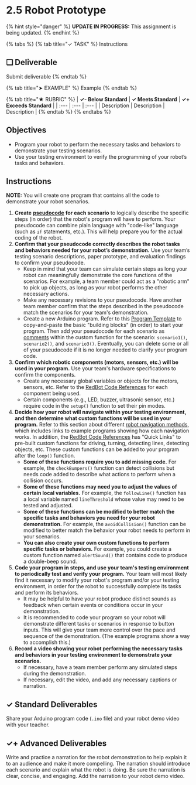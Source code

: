 # 2.5 Robot Prototype

{% hint style="danger" %}
**UPDATE IN PROGRESS:** This assignment is being updated.
{% endhint %}

{% tabs %}
{% tab title="✓ TASK" %}
Instructions

## **❏ Deliverable**

Submit deliverable
{% endtab %}

{% tab title="➤ EXAMPLE" %}
Example
{% endtab %}

{% tab title="★ RUBRIC" %}
| **✓- Below Standard** | **✓ Meets Standard** | **✓+ Exceeds Standard** |
| :--- | :--- | :--- |
| Description | Description | Description |
{% endtab %}
{% endtabs %}

## Objectives

* Program your robot to perform the necessary tasks and behaviors to demonstrate your testing scenarios.
* Use your testing environment to verify the programming of your robot’s tasks and behaviors.

## Instructions

**NOTE:** You will create one program that contains all the code to demonstrate your robot scenarios.

1. **Create** [**pseudocode**](https://codehs.com/glossary/term/10) **for each scenario** to logically describe the specific steps \(in order\) that the robot's program will have to perform. Your pseudocode can combine plain language with "code-like" language \(such as `if` statements, etc.\). This will help prepare you for the actual coding of the robot.
2. **Confirm that your pseudocode correctly describes the robot tasks and behaviors needed for your robot’s demonstration.** Use your team’s testing scenario descriptions, paper prototype, and evaluation findings to confirm your pseudocode.
   * Keep in mind that your team can simulate certain steps as long your robot can meaningfully demonstrate the core functions of the scenarios. For example, a team member could act as a "robotic arm" to pick up objects, as long as your robot performs the other necessary actions.
   * Make any necessary revisions to your pseudocode. Have another team member confirm that the steps described in the pseudocode match the scenarios for your team's demonstration.
   * Create a new Arduino program. Refer to this [Program Template](2.5-robot-prototype.md) to copy-and-paste the basic "building blocks" \(in order\) to start your program. Then add your pseudocode for each scenario as [comments](https://www.arduino.cc/reference/en/language/structure/further-syntax/singlelinecomment/) within the custom function for the scenario: `scenario1()`, `scenario2()`, and `scenario3()`. Eventually, you can delete some or all of your pseudocode if it is no longer needed to clarify your program code.
3. **Confirm which robotic components \(motors, sensors, etc.\) will be used in your program.** Use your team's hardware specifications to confirm the components.
   * Create any necessary global variables or objects for the motors, sensors, etc. Refer to the [RedBot Code References](2.5-robot-prototype.md) for each component being used.
   * Certain components \(e.g., LED, buzzer, ultrasonic sensor, etc.\) require code in the `setup()` function to set their pin modes.
4. **Decide how your robot will navigate within your testing environment, and then determine what custom functions will be used in your program.** Refer to this section about different [robot navigation methods](2.5-robot-prototype.md), which includes links to example programs showing how each navigation works. In addition, the [RedBot Code References](2.5-robot-prototype.md) has "Quick Links" to pre-built custom functions for driving, turning, detecting lines, detecting objects, etc. These custom functions can be added to your program after the `loop()` function.
   * **Some of these functions require you to add missing code.** For example, the `checkBumpers()` function can detect collisions but needs code added to describe what actions to perform when a collision occurs.
   * **Some of these functions may need you to adjust the values of certain local variables.** For example, the `followLine()` function has a local variable named `lineThreshold` whose value may need to be tested and adjusted.
   * **Some of these functions can be modified to better match the specific tasks and behaviors you need for your robot demonstration.** For example, the `avoidCollision()` function can be modified to better match the behavior your robot needs to perform in your scenarios.
   * **You can also create your own custom functions to perform specific tasks or behaviors.** For example, you could create a custom function named `alertSound()` that contains code to produce a double-beep sound.
5. **Code your program in steps, and use your team's testing environment to periodically test and verify your program.** Your team will most likely find it necessary to modify your robot's program and/or your testing environment, in order for the robot to successfully complete its tasks and perform its behaviors.
   * It may be helpful to have your robot produce distinct sounds as feedback when certain events or conditions occur in your demonstration.
   * It is recommended to code your program so your robot will demonstrate different tasks or scenarios in response to button inputs. This will give your team more control over the pace and sequence of the demonstration. \(The example programs show a way to accomplish this.\)
6. **Record a video showing your robot performing the necessary tasks and behaviors in your testing environment to demonstrate your scenarios.**
   * If necessary, have a team member perform any simulated steps during the demonstration.
   * If necessary, edit the video, and add any necessary captions or narration.

## ✓ Standard Deliverables

Share your Arduino program code \(`.ino` file\) and your robot demo video with your teacher.

## ✓+ Advanced Deliverables

Write and practice a narration for the robot demonstration to help explain it to an audience and make it more compelling. The narration should introduce each scenario and explain what the robot is doing. Be sure the narration is clear, concise, and engaging. Add the narration to your robot demo video.

